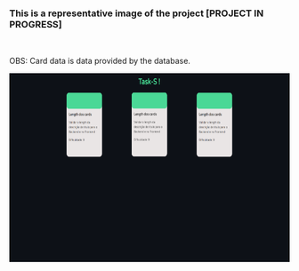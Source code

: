 ### This is a representative image of the project [PROJECT IN PROGRESS] 

<br>

<p> OBS: Card data is data provided by the database. </p>

<img src='./readme-images/task-new-image.png' style='height: 340px'>